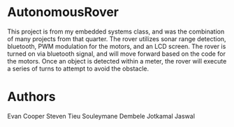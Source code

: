 # AutonomousRover
This project is from my embedded systems class, and was the combination of many projects from that quarter. The rover utilizes sonar range detection, bluetooth, PWM modulation for the motors, and an LCD screen. The rover is turned on via bluetooth signal, and will move forward based on the code for the motors. Once an object is detected within a meter, the rover will execute a series of turns to attempt to avoid the obstacle.

# Authors
Evan Cooper
Steven Tieu
Souleymane Dembele
Jotkamal Jaswal
